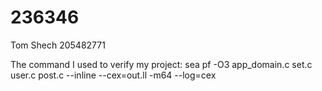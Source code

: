 # 236346
Tom Shech
205482771

The command I used to verify my project:
 sea pf -O3 app_domain.c set.c user.c post.c --inline --cex=out.ll -m64 --log=cex

